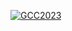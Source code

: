 <!-- ---
title: Announcements
--- -->

<div class="row">
  <div class="col-1"></div>
  <div class="col-10">

[![GCC2023](/images/events/gcc2024/gcc2024-banner-5.png)](/events/gcc2024/)

  </div>
  <div class="col-1"></div>
</div>

